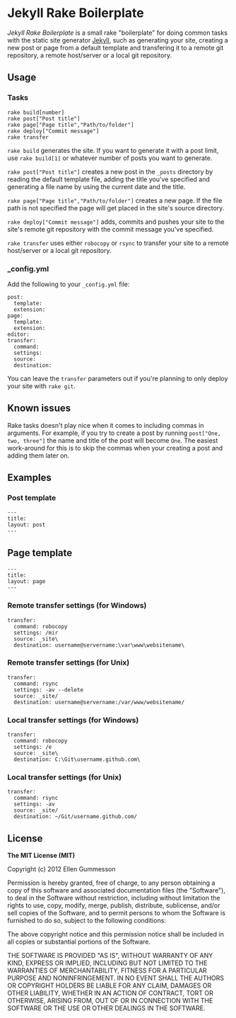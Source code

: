 # Jekyll Rake Boilerplate

*Jekyll Rake Boilerplate* is a small rake "boilerplate" for doing common tasks with the static site generator [Jekyll](http://jekyllrb.com/ "Jekyll"), such as generating your site, creating a new post or page from a default template and transfering it to a remote git repository, a remote host/server or a local git repository.

## Usage

### Tasks

    rake build[number]
    rake post["Post title"]
    rake page["Page title","Path/to/folder"]
    rake deploy["Commit message"]
    rake transfer

`rake build` generates the site. If you want to generate it with a post limit, use `rake build[1]` or whatever number of posts you want to generate. 

`rake post["Post title"]` creates a new post in the `_posts` directory by reading the default template file, adding the title you've specified and generating a file name by using the current date and the title.

`rake page["Page title","Path/to/folder"]` creates a new page. If the file path is not specified the page will get placed in the site's source directory.

`rake deploy["Commit message"]` adds, commits and pushes your site to the site's remote git repository with the commit message you've specified.

`rake transfer` uses either `robocopy` or `rsync` to transfer your site to a remote host/server or a local git repository.

### _config.yml

Add the following to your `_config.yml` file:

    post:
      template:
      extension:
    page:
      template:
      extension:
    editor:
    transfer:
      command:
      settings:
      source:
      destination:

You can leave the `transfer` parameters out if you're planning to only deploy your site with `rake git`.

## Known issues

Rake tasks doesn't play nice when it comes to including commas in arguments. For example, if you try to create a post by running `post["One, two, three"]` the name and title of the post will become `One`. The easiest work-around for this is to skip the commas when your creating a post and adding them later on.

## Examples

### Post template

    ---
    title:
    layout: post
    ---

## Page template

    ---
    title:
    layout: page
    ---

### Remote transfer settings (for Windows)

    transfer:
      command: robocopy
      settings: /mir
      source: _site\
      destination: username@servername:\var\www\websitename\

### Remote transfer settings (for Unix)

    transfer:
      command: rsync
      settings: -av --delete
      source: _site/
      destination: username@servername:/var/www/websitename/

### Local transfer settings (for Windows)

    transfer:
      command: robocopy
      settings: /e
      source: _site\
      destination: C:\Git\username.github.com\

### Local transfer settings (for Unix)

    transfer:
      command: rsync
      settings: -av
      source: _site/
      destination: ~/Git/username.github.com/

## License

**The MIT License (MIT)**

Copyright (c) 2012 Ellen Gummesson

Permission is hereby granted, free of charge, to any person obtaining a copy of this software and associated documentation files (the "Software"), to deal in the Software without restriction, including without limitation the rights to use, copy, modify, merge, publish, distribute, sublicense, and/or sell copies of the Software, and to permit persons to whom the Software is furnished to do so, subject to the following conditions:

The above copyright notice and this permission notice shall be included in all copies or substantial portions of the Software.

THE SOFTWARE IS PROVIDED "AS IS", WITHOUT WARRANTY OF ANY KIND, EXPRESS OR IMPLIED, INCLUDING BUT NOT LIMITED TO THE WARRANTIES OF MERCHANTABILITY, FITNESS FOR A PARTICULAR PURPOSE AND NONINFRINGEMENT. IN NO EVENT SHALL THE AUTHORS OR COPYRIGHT HOLDERS BE LIABLE FOR ANY CLAIM, DAMAGES OR OTHER LIABILITY, WHETHER IN AN ACTION OF CONTRACT, TORT OR OTHERWISE, ARISING FROM, OUT OF OR IN CONNECTION WITH THE SOFTWARE OR THE USE OR OTHER DEALINGS IN THE SOFTWARE.